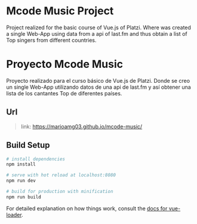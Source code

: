 # Mcode Music Project
Project realized for the basic course of Vue.js of Platzi. Where was created a single Web-App using data from a api of last.fm and thus obtain a list of Top singers from different countries.

# Proyecto Mcode Music
Proyecto realizado para el curso básico de Vue.js de Platzi. Donde se creo un single Web-App utilizando datos de una api de last.fm y así obtener una lista de los cantantes Top de diferentes países.

## Url
> link: https://marioamg03.github.io/mcode-music/

## Build Setup

``` bash
# install dependencies
npm install

# serve with hot reload at localhost:8080
npm run dev

# build for production with minification
npm run build
```

For detailed explanation on how things work, consult the [docs for vue-loader](http://vuejs.github.io/vue-loader).
